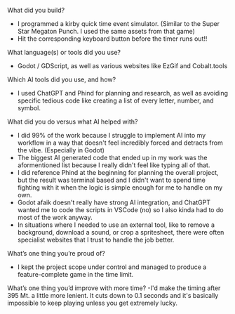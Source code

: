 
What did you build?
- I programmed a kirby quick time event simulator. (Similar to the Super Star Megaton Punch. I used the same assets from that game)
- Hit the corresponding keyboard button before the timer runs out!!

What language(s) or tools did you use?
- Godot / GDScript, as well as various websites like EzGif and Cobalt.tools
  
Which AI tools did you use, and how?
- I used ChatGPT and Phind for planning and research, as well as avoiding specific tedious code like creating a list of every letter, number, and symbol.

What did you do versus what AI helped with?
- I did 99% of the work because I struggle to implement AI into my workflow in a way that doesn't feel incredibly forced and detracts from the vibe. (Especially in Godot)
- The biggest AI generated code that ended up in my work was the aformentioned list because I really didn't feel like typing all of that.
- I did reference Phind at the beginning for planning the overall project, but the result was terminal based and I didn't want to spend time fighting with it when the logic is simple enough for me to handle on my own.
- Godot afaik doesn't really have strong AI integration, and ChatGPT wanted me to code the scripts in VSCode (no) so I also kinda had to do most of the work anyway.
- In situations where I needed to use an external tool, like to remove a background, download a sound, or crop a spritesheet, there were often specialist websites that I trust to handle the job better.

What’s one thing you’re proud of?
- I kept the project scope under control and managed to produce a feature-complete game in the time limit.

What’s one thing you’d improve with more time?
-I'd make the timing after 395 Mt. a little more lenient. It cuts down to 0.1 seconds and it's basically impossible to keep playing unless you get extremely lucky.
